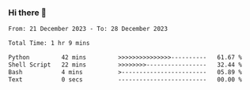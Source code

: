 ### Hi there 👋

<!--
**ututono/ututono** is a ✨ _special_ ✨ repository because its `README.md` (this file) appears on your GitHub profile.

Here are some ideas to get you started:

- 🔭 I’m currently working on ...
- 🌱 I’m currently learning ...
- 👯 I’m looking to collaborate on ...
- 🤔 I’m looking for help with ...
- 💬 Ask me about ...
- 📫 How to reach me: ...
- 😄 Pronouns: ...
- ⚡ Fun fact: ...
-->



<!--START_SECTION:waka-->

```txt
From: 21 December 2023 - To: 28 December 2023

Total Time: 1 hr 9 mins

Python         42 mins         >>>>>>>>>>>>>>>----------   61.67 %
Shell Script   22 mins         >>>>>>>>-----------------   32.44 %
Bash           4 mins          >------------------------   05.89 %
Text           0 secs          -------------------------   00.00 %
```

<!--END_SECTION:waka-->
